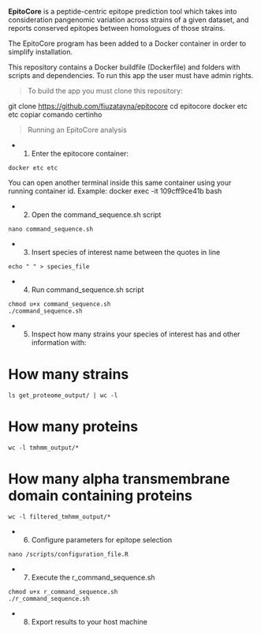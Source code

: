 

**EpitoCore** is a peptide-centric epitope prediction tool which takes into consideration pangenomic variation across strains of a given dataset, and reports conserved epitopes between homologues of those strains.

The EpitoCore program has been added to a Docker container in order to simplify installation.

This repository contains a Docker buildfile (Dockerfile) and folders with scripts and dependencies. To run this app the user must have admin rights.

> To build the app you must clone this repository:

git clone https://github.com/fiuzatayna/epitocore
cd epitocore
docker etc etc copiar comando certinho

> Running an EpitoCore analysis

* 1. Enter the epitocore container:

```console
docker etc etc
```

You can open another terminal inside this same container using your running container id. Example: docker exec -it 109cff9ce41b bash

* 2. Open the command_sequence.sh script

```console
nano command_sequence.sh
```

* 3. Insert species of interest name between the quotes in line

```console
echo " " > species_file
```

* 4. Run command_sequence.sh script

```console
chmod u+x command_sequence.sh
./command_sequence.sh
```

* 5. Inspect how many strains your species of interest has and other information with:

# How many strains
```console
ls get_proteome_output/ | wc -l
```

# How many proteins
```console
wc -l tmhmm_output/*
```

# How many alpha transmembrane domain containing proteins
```console
wc -l filtered_tmhmm_output/*
```

* 6. Configure parameters for epitope selection 

```console
nano /scripts/configuration_file.R
```

* 7. Execute the r_command_sequence.sh 

```console
chmod u+x r_command_sequence.sh
./r_command_sequence.sh
```

* 8. Export results to your host machine


